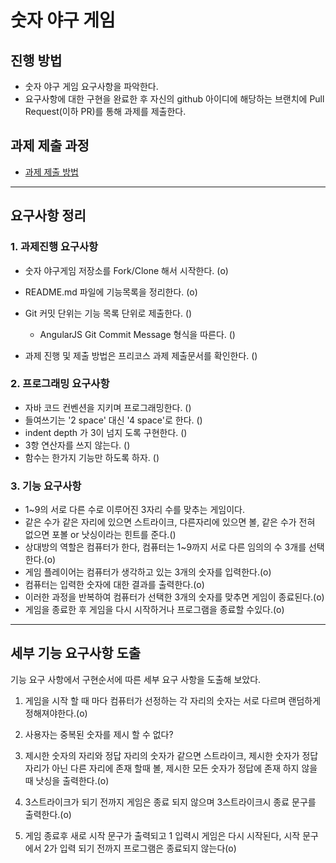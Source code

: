 # 숫자 야구 게임
## 진행 방법
* 숫자 야구 게임 요구사항을 파악한다.
* 요구사항에 대한 구현을 완료한 후 자신의 github 아이디에 해당하는 브랜치에 Pull Request(이하 PR)를 통해 과제를 제출한다.

## 과제 제출 과정
* [과제 제출 방법](https://github.com/next-step/nextstep-docs/tree/master/precourse)

---
## 요구사항 정리
### 1. 과제진행 요구사항
+ 숫자 야구게임 저장소를 Fork/Clone 해서 시작한다. (o)
+ README.md 파일에 기능목록을 정리한다. (o)
+ Git 커밋 단위는 기능 목록 단위로 제출한다. ()
    + AngularJS Git Commit Message 형식을 따른다. ()
    
+ 과제 진행 및 제출 방법은 프리코스 과제 제출문서를 확인한다. ()

### 2. 프로그래밍 요구사항
+ 자바 코드 컨벤션을 지키며 프로그래밍한다. ()
+ 들여쓰기는 '2 space' 대신 '4 space'로 한다. ()
+ indent depth 가 3이 넘지 도록 구현한다. ()
+ 3항 연산자를 쓰지 않는다. ()
+ 함수는 한가지 기능만 하도록 하자. ()

### 3. 기능 요구사항
+ 1~9의 서로 다른 수로 이루어진 3자리 수를 맞추는 게임이다.
+ 같은 수가 같은 자리에 있으면 스트라이크, 다른자리에 있으면 볼, 같은 수가 전혀 없으면 포볼 or 낫싱이라는 힌트를 준다.()
+ 상대방의 역할은 컴퓨터가 한다, 컴퓨터는 1~9까지 서로 다른 임의의 수 3개를 선택한다.(o)
+ 게임 플레이어는 컴퓨터가 생각하고 있는 3개의 숫자를 입력한다.(o)
+ 컴퓨터는 입력한 숫자에 대한 결과를 출력한다.(o)
+ 이러한 과정을 반복하여 컴퓨터가 선택한 3개의 숫자를 맞추면 게임이 종료된다.(o)
+ 게임을 종료한 후 게임을 다시 시작하거나 프로그램을 종료할 수있다.(o)

----
## 세부 기능 요구사항 도출
기능 요구 사항에서 구현순서에 따른 세부 요구 사항을 도출해 보았다.
1. 게임을 시작 할 때 마다 컴퓨터가 선정하는 각 자리의 숫자는 서로 다르며 랜덤하게 정해져야한다.(o)
2. 사용자는 중복된 숫자를 제시 할 수 없다?
3. 제시한 숫자의 자리와 정답 자리의 숫자가 같으면 스트라이크,
제시한 숫자가 정답 자리가 아닌 다른 자리에 존재 할때 볼,
   제시한 모든 숫자가 정답에 존재 하지 않을때 낫싱을 출력한다.(o)

4. 3스트라이크가 되기 전까지 게임은 종료 되지 않으며 3스트라이크시 종료 문구를 출력한다.(o)
5. 게임 종료후 새로 시작 문구가 출력되고 1 입력시 게임은 다시 시작된다, 시작 문구에서 2가 입력 되기 전까지 프로그램은 종료되지 않는다(o) 